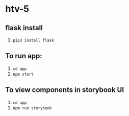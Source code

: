 # htv-5

## flask install
1. `pip3 install flask`


## To run app:
1. `cd app`
2. `npm start`

## To view components in storybook UI
1. `cd app`
2. `npm run storybook`



